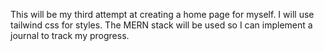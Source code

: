 This will be my third attempt at creating a home page for myself. I will use tailwind css for styles. The MERN stack will be used so I can implement a journal to track my progress.
